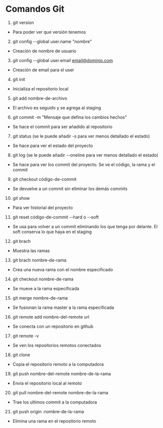 # Comandos Git
1. git version
- Para poder ver que versión tenemos

2. git config --global user.name "nombre"
- Creación de nombre de usuario

3. git config --global user.email email@dominio.com
- Creación de email para el user

4. git init
- Inicializa el repositorio local

5. git add nombre-de-archivo
- El archivo es seguido y se agrega al staging

6. git commit -m "Mensaje que defina los cambios hechos"
- Se hace el commit para ser añadido al repositorio

7. git status (se le puede añadir -s para ver menos detallado el estado)
- Se hace para ver el estado del proyecto

8. git log (se le puede añadir --oneline para ver menos detallado el estado)
- Se hace para ver los commit del proyecto. Se ve el código, la rama y el commit

9. git checkout código-de-commit
- Se devuelve a un commit sin eliminar los demás commits

10. git show
- Para ver historial del proyecto

11. git reset código-de-commit --hard o --soft
- Se usa para volver a un commit eliminando los que tenga por delante. El soft conserva lo que haya en el staging

12. git brach
- Muestra las ramas

13. git brach nombre-de-rama
- Crea una nueva rama con el nombre especificado

14. git checkout nombre-de-rama
- Se mueve a la rama especificada

15. git merge nombre-de-rama
- Se fusionan la rama master a la rama especificada

16. git remote add nombre-del-remote url
- Se conecta con un repositorio en github

17. git remote -v
- Se ven los repositorios remotos conectados

18. git clone 
- Copia el repositorio remoto a la computadora

19. git push nombre-del-remote nombre-de-la-rama
- Envia el repositorio local al remoto

20. git pull nombre-del-remote nombre-de-la-rama
- Trae los ultimos commit a la computadora

21. git push origin :nombre-de-la-rama
- Elimina una rama en el repositorio remoto